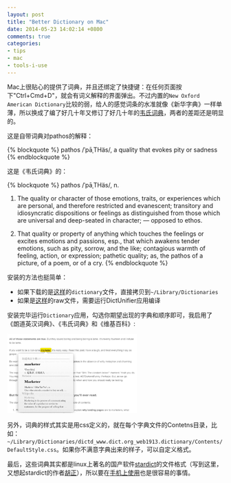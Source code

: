 ```yaml
---
layout: post
title: "Better Dictionary on Mac"
date: 2014-05-23 14:02:14 +0800
comments: true
categories: 
- tips
- mac
- tools-i-use
---
```


Mac上很贴心的提供了词典，并且还绑定了快捷键：在任何页面按下"Ctrl+Cmd+D"，就会有词义解释的界面弹出。不过内置的`New Oxford American Dictionary`比较的弱，给人的感觉词条的水准就像《新华字典》一样单薄，所以换成了编了好几十年又修订了好几十年的[韦氏词典](http://zh.wikipedia.org/wiki/%E9%9F%A6%E6%B0%8F%E8%AF%8D%E5%85%B8)，两者的差距还是明显的。

这是自带词典对pathos的解释：

{% blockquote %}
pathos /ˈpāˌTHäs/, a quality that evokes pity or sadness
{% endblockquote %}

这是《韦氏词典》的：

{% blockquote %}
pathos /ˈpāˌTHäs/, n. 

1. The quality or character of those emotions, traits, or experiences which are personal, and therefore restricted and evanescent; transitory and idiosyncratic dispositions or feelings as distinguished from those which are universal and deep-seated in character; — opposed to ethos.

2. That quality or property of anything which touches the feelings or excites emotions and passions, esp., that which awakens tender emotions, such as pity, sorrow, and the like; contagious warmth of feeling, action, or expression; pathetic quality; as, the pathos of a picture, of a poem, or of a cry.
{% endblockquote %}

安装的方法也挺简单：

* 如果下载的是[这样](http://pan.baidu.com/s/1o6z67dK#dir/path=%2Fdictionary)的`dictionary`文件，直接拷贝到`~/Library/Dictionaries`
* 如果是[这样](http://pan.baidu.com/s/1i35ik7N)的raw文件，需要运行DictUnifier应用编译

安装完毕运行`Dictionary`应用，勾选你期望出现的字典和顺序即可，我启用了《朗道英汉词典》、《韦氏词典》和《维基百科》:

<p><img src="/downloads/images/2014_05/apple_dict_effect.png" title="Apple Dict" alt="Don't touch me" width="60%"></p>

另外，词典的样式其实是用css定义的，就在每个字典文件的Contetns目录，比如：`~/Library/Dictionaries/dictd_www.dict.org_web1913.dictionary/Contents/DefaultStyle.css`。如果你不满意字典出来的样子，可以自定义格式。

最后，这些词典其实都是linux上著名的国产软件[stardict](http://en.wikipedia.org/wiki/StarDict)的文件格式（写到这里，又想起stardict的作者[胡正](http://www.huzheng.org/aboutme.php)），所以要在[手机上使用](https://itunes.apple.com/us/app/dictionary-universal/id312088272?mt=8)也是很容易的事情。


